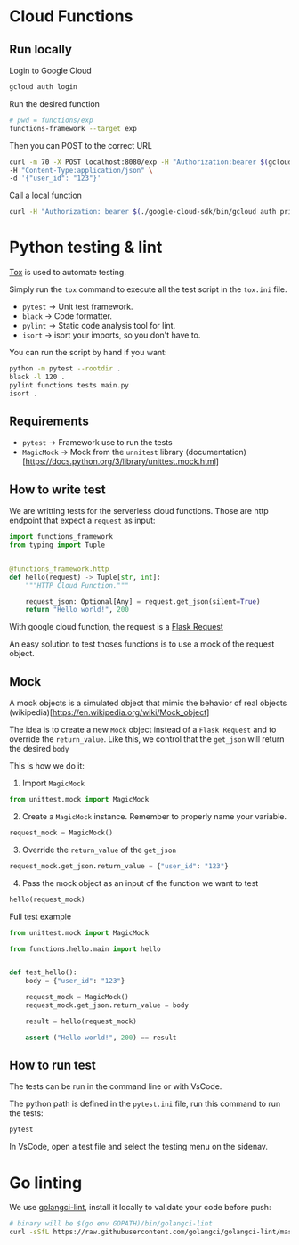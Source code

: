 
# Cloud Functions

## Run locally

Login to Google Cloud

```bash
gcloud auth login
```

Run the desired function

```bash 
# pwd = functions/exp
functions-framework --target exp
```

Then you can POST to the correct URL

```bash
curl -m 70 -X POST localhost:8080/exp -H "Authorization:bearer $(gcloud auth print-identity-token)" \
-H "Content-Type:application/json" \
-d '{"user_id": "123"}'
```

Call a local function

```bash
curl -H "Authorization: bearer $(./google-cloud-sdk/bin/gcloud auth print-identity-token)" https://us-central1-archy-f06ed.cloudfunctions.net/archy_py
```

# Python testing & lint

[Tox](https://tox.wiki/en/latest/) is used to automate testing.

Simply run the `tox` command to execute all the test script in the `tox.ini` file.

- `pytest` -> Unit test framework.
- `black` -> Code formatter.
- `pylint` -> Static code analysis tool for lint.
- `isort` -> isort your imports, so you don't have to.

You can run the script by hand if you want:

```bash
python -m pytest --rootdir .
black -l 120 .
pylint functions tests main.py
isort .
```

## Requirements

- `pytest` -> Framework use to run the tests
- `MagicMock` -> Mock from the `unnitest` library (documentation)[https://docs.python.org/3/library/unittest.mock.html]

## How to write test

We are writting tests for the serverless cloud functions. Those are http endpoint that expect a `request` as input:

```py
import functions_framework
from typing import Tuple


@functions_framework.http
def hello(request) -> Tuple[str, int]:
    """HTTP Cloud Function."""

    request_json: Optional[Any] = request.get_json(silent=True)
    return "Hello world!", 200
```

With google cloud function, the request is a [Flask Request](https://tedboy.github.io/flask/generated/generated/flask.Request.html)

An easy solution to test thoses functions is to use a mock of the request object.

## Mock

A mock objects is a simulated object that mimic the behavior of real objects (wikipedia)[https://en.wikipedia.org/wiki/Mock_object]

The idea is to create a new `Mock` object instead of a `Flask Request` and to override the `return_value`. Like this, we control that the `get_json` will return the desired `body`

This is how we do it:

1. Import `MagicMock`

```py
from unittest.mock import MagicMock
```

2. Create a `MagicMock` instance. Remember to properly name your variable.

```py
request_mock = MagicMock()
```

3. Override the `return_value` of the `get_json`

```py
request_mock.get_json.return_value = {"user_id": "123"}
```

4. Pass the mock object as an input of the function we want to test

```py
hello(request_mock)
```

Full test example

```py
from unittest.mock import MagicMock

from functions.hello.main import hello


def test_hello():
    body = {"user_id": "123"}

    request_mock = MagicMock()
    request_mock.get_json.return_value = body

    result = hello(request_mock)

    assert ("Hello world!", 200) == result
```

## How to run test

The tests can be run in the command line or with VsCode.

The python path is defined in the `pytest.ini` file, run this command to run the tests:

```bash
pytest
```

In VsCode, open a test file and select the testing menu on the sidenav.

# Go linting

We use [golangci-lint](https://golangci-lint.run/usage/install/), install it locally to validate your code before push:

```bash
# binary will be $(go env GOPATH)/bin/golangci-lint
curl -sSfL https://raw.githubusercontent.com/golangci/golangci-lint/master/install.sh | sh -s -- -b $(go env GOPATH)/bin v1.46.2
```
